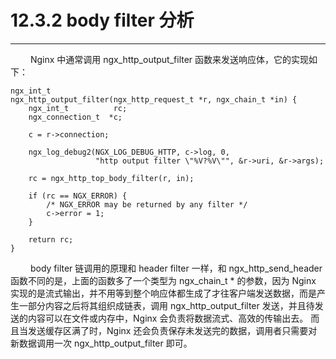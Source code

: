 # 12.3.2 body filter 分析
***

&emsp;&emsp;
Nginx 中通常调用 ngx\_http\_output\_filter 函数来发送响应体，它的实现如下：

    ngx_int_t
    ngx_http_output_filter(ngx_http_request_t *r, ngx_chain_t *in) {
        ngx_int_t          rc;
        ngx_connection_t  *c;

        c = r->connection;

        ngx_log_debug2(NGX_LOG_DEBUG_HTTP, c->log, 0,
                       "http output filter \"%V?%V\"", &r->uri, &r->args);

        rc = ngx_http_top_body_filter(r, in);

        if (rc == NGX_ERROR) {
            /* NGX_ERROR may be returned by any filter */
            c->error = 1;
        }

        return rc;
    }

&emsp;&emsp;
body filter 链调用的原理和 header filter 一样，和 ngx\_http\_send\_header 函数不同的是，上面的函数多了一个类型为 ngx\_chain\_t * 的参数，因为 Nginx 实现的是流式输出，并不用等到整个响应体都生成了才往客户端发送数据，而是产生一部分内容之后将其组织成链表，调用 ngx\_http\_output\_filter 发送，并且待发送的内容可以在文件或内存中，Nginx 会负责将数据流式、高效的传输出去。
而且当发送缓存区满了时，Nginx 还会负责保存未发送完的数据，调用者只需要对新数据调用一次 ngx\_http\_output\_filter 即可。